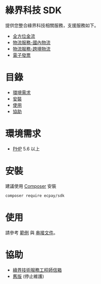 # 綠界科技 SDK
提供您整合綠界科技相關服務，支援服務如下。
* [全方位金流](https://www.ecpay.com.tw/Business/payment_standard)
* [物流服務-國內物流](https://www.ecpay.com.tw/IntroTransport)
* [物流服務-跨境物流](https://www.ecpay.com.tw/IntroTransportCB)
* [電子發票](https://www.ecpay.com.tw/Business/invoice)


# 目錄
* [環境需求](#環境需求)
* [安裝](#安裝)
* [使用](#使用)
* [協助](#協助)

# 環境需求
- [PHP](https://www.php.net/) 5.6 以上

# 安裝
建議使用 [Composer](https://getcomposer.org/) 安裝
```bash
composer require ecpay/sdk
```
# 使用
請參考 [範例](example) 與 [串接文件](https://www.ecpay.com.tw/Service/API_Dwnld)。

# 協助
- [綠界技術服務工程師信箱](mailto:techsupport@ecpay.com.tw)
- [舊版](https://github.com/ECPay/ECPayAIO_PHP) (停止維護)
